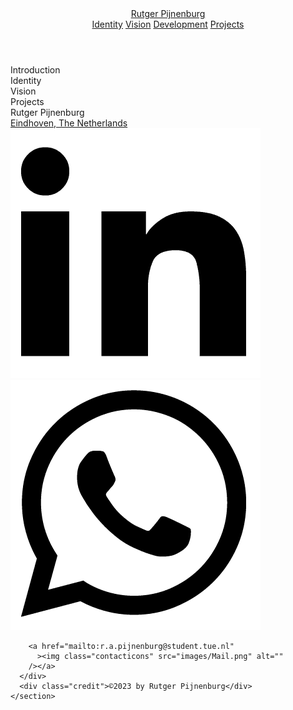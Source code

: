 <!DOCTYPE html>
<html lang="en">
  <head>
    <meta charset="UTF-8" />
    <meta http-equiv="X-UA-Compatible" content="IE=edge" />
    <meta name="viewport" content="width=device-width, initial-scale=1.0" />
    <title>Rutger Pijnenburg</title>
    <link rel="stylesheet" href="/Portfolio/Styles/Header.css" />
    <link rel="stylesheet" href="/Portfolio/Styles/general.css" />
    <link rel="stylesheet" href="/Portfolio/Styles/images.css" />
    <link rel="stylesheet" href="/Portfolio/Styles/Sections.css" />
    <link rel="stylesheet" href="/Portfolio/Styles/fonts.css" />
    <link rel="preconnect" href="https://fonts.googleapis.com" />
    <link rel="preconnect" href="https://fonts.gstatic.com" crossorigin />
    <link
      href="https://fonts.googleapis.com/css2?family=Roboto+Mono:wght@400;700&display=swap"
      rel="stylesheet"
    />
  </head>
  <body>
    <header class="header">
      <div>
        <a class="Logo" href="index.html">Rutger Pijnenburg</a>
      </div>
      <div class="headerspacer"></div>
      </div>
      <div class="Navigation">
        <a href="">Identity</a>
        <a href="">Vision</a>
        <a href="">Development</a>
        <a href="">Projects</a>
      </div>
    </header>
    <section class="Introduction">Introduction</section>
    <section class="Identity">Identity</section>
    <section class="Vision">Vision</section>
    <section class="Projects">Projects</section>
    <section class="Contact">
      <div class="contactname">Rutger Pijnenburg</div>
      <div class="Adress">
        <a target="_blank" href="https://www.google.com/maps/place/Eindhoven"
          >Eindhoven, The Netherlands</a
        >
      </div>
      <div class="additionalcontact">
        <a
          target="_blank"
          href="https://www.linkedin.com/in/rutger-pijnenburg-a9b1bb276/"
          ><img class="contacticons" src="images/LinkedIn.png" alt=""
        /></a>
        <a target="_blank" href="https://wa.me/3640800253">
          <img class="contacticons" src="images/Whatsapp.png" alt=""
        /></a>

        <a href="mailto:r.a.pijnenburg@student.tue.nl"
          ><img class="contacticons" src="images/Mail.png" alt=""
        /></a>
      </div>
      <div class="credit">©2023 by Rutger Pijnenburg</div>
    </section>
  </body>
</html>
